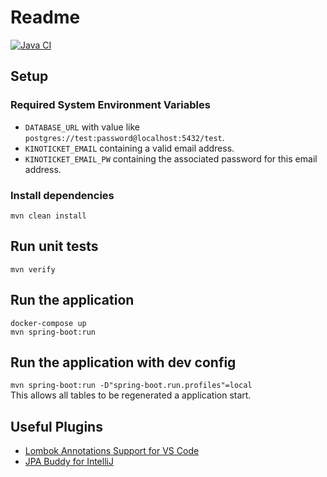 # Readme

[![Java CI](https://github.com/franziskakoellschen/kinoticketreservierung_backend/actions/workflows/java_ci.yml/badge.svg)](https://github.com/franziskakoellschen/kinoticketreservierung_backend/actions/workflows/java_ci.yml)

## Setup

### Required System Environment Variables

- `DATABASE_URL` with value like `postgres://test:password@localhost:5432/test`.
- `KINOTICKET_EMAIL` containing a valid email address.
- `KINOTICKET_EMAIL_PW` containing the associated password for this email address.

### Install dependencies

`mvn clean install`

## Run unit tests

`mvn verify`

## Run the application

`docker-compose up` \
`mvn spring-boot:run`

## Run the application with dev config

`mvn spring-boot:run -D"spring-boot.run.profiles"=local` \
This allows all tables to be regenerated a application start.

## Useful Plugins

- [Lombok Annotations Support for VS Code](https://marketplace.visualstudio.com/items?itemName=GabrielBB.vscode-lombok)
- [JPA Buddy for IntelliJ](https://plugins.jetbrains.com/plugin/15075-jpa-buddy)
